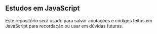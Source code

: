 ## Estudos em JavaScript 

Este repositório será usado para salvar anotações e códigos feitos em JavaScript para recordação ou usar em dúvidas futuras.
